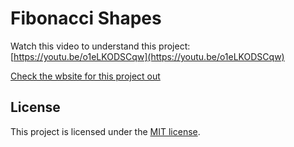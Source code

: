 # Fibonacci Shapes

Watch this video to understand this project:
[https://youtu.be/o1eLKODSCqw](https://youtu.be/o1eLKODSCqw)

[Check the wbsite for this project out](https://theblckbird.github.io/FibonacciShapes/)

## License

This project is licensed under the [MIT license](https://opensource.org/licenses/MIT).